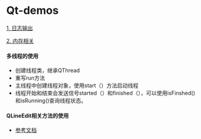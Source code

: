 # Qt-demos

[1. 日志输出](https://github.com/fuzongjian/Qt-demos/blob/master/mds/log.md)

[2. 内存相关](https://blog.csdn.net/a844651990/article/details/78814076)
#### 多线程的使用
- 创建线程类，继承QThread
- 重写run方法
- 主线程中创建线程对象，使用start（）方法启动线程
- 线程开始和结束会发送信号started（）和finished（），可以使用isFinshed()和isRunning()查询线程状态。

#### QLineEdit相关方法的使用
- [参考文档](http://blog.csdn.net/liang19890820/article/details/52044639)
